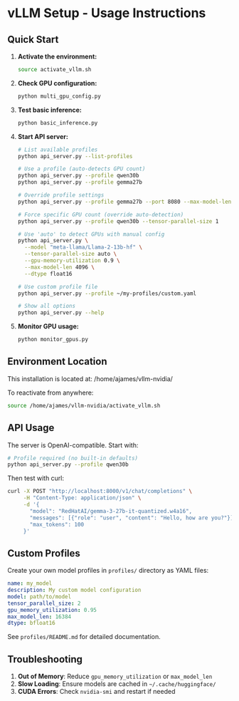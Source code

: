# vLLM Setup - Usage Instructions

## Quick Start

1. **Activate the environment:**
   ```bash
   source activate_vllm.sh
   ```

2. **Check GPU configuration:**
   ```bash
   python multi_gpu_config.py
   ```

3. **Test basic inference:**
   ```bash
   python basic_inference.py
   ```

4. **Start API server:**
   ```bash
   # List available profiles
   python api_server.py --list-profiles

   # Use a profile (auto-detects GPU count)
   python api_server.py --profile qwen30b
   python api_server.py --profile gemma27b

   # Override profile settings
   python api_server.py --profile gemma27b --port 8080 --max-model-len 8192

   # Force specific GPU count (override auto-detection)
   python api_server.py --profile qwen30b --tensor-parallel-size 1

   # Use 'auto' to detect GPUs with manual config
   python api_server.py \
     --model "meta-llama/Llama-2-13b-hf" \
     --tensor-parallel-size auto \
     --gpu-memory-utilization 0.9 \
     --max-model-len 4096 \
     --dtype float16

   # Use custom profile file
   python api_server.py --profile ~/my-profiles/custom.yaml

   # Show all options
   python api_server.py --help
   ```

5. **Monitor GPU usage:**
   ```bash
   python monitor_gpus.py
   ```

## Environment Location

This installation is located at: /home/ajames/vllm-nvidia/

To reactivate from anywhere:
```bash
source /home/ajames/vllm-nvidia/activate_vllm.sh
```

## API Usage

The server is OpenAI-compatible. Start with:
```bash
# Profile required (no built-in defaults)
python api_server.py --profile qwen30b
```

Then test with curl:
```bash
curl -X POST "http://localhost:8000/v1/chat/completions" \
     -H "Content-Type: application/json" \
     -d '{
       "model": "RedHatAI/gemma-3-27b-it-quantized.w4a16",
       "messages": [{"role": "user", "content": "Hello, how are you?"}],
       "max_tokens": 100
     }'
```

## Custom Profiles

Create your own model profiles in `profiles/` directory as YAML files:

```yaml
name: my_model
description: My custom model configuration
model: path/to/model
tensor_parallel_size: 2
gpu_memory_utilization: 0.95
max_model_len: 16384
dtype: bfloat16
```

See `profiles/README.md` for detailed documentation.

## Troubleshooting

1. **Out of Memory**: Reduce `gpu_memory_utilization` or `max_model_len`
2. **Slow Loading**: Ensure models are cached in `~/.cache/huggingface/`
3. **CUDA Errors**: Check `nvidia-smi` and restart if needed
